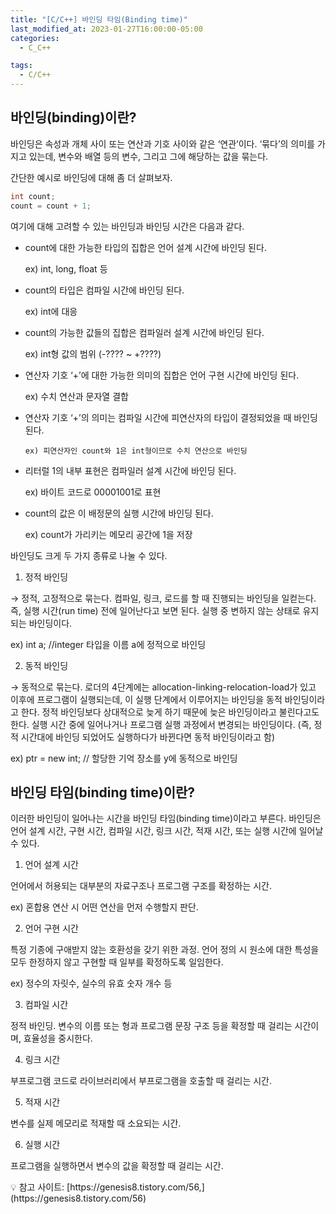 ```yaml
---
title: "[C/C++] 바인딩 타임(Binding time)"
last_modified_at: 2023-01-27T16:00:00-05:00
categories:
  - C_C++

tags:
  - C/C++
---
```



## 바인딩(binding)이란?

바인딩은 속성과 개체 사이 또는 연산과 기호 사이와 같은 ‘연관’이다. ‘묶다’의 의미를 가지고 있는데, 변수와 배열 등의 변수, 그리고 그에 해당하는 값을 묶는다.

간단한 예시로 바인딩에 대해 좀 더 살펴보자.

```c
int count;
count = count + 1;
```

여기에 대해 고려할 수 있는 바인딩과 바인딩 시간은 다음과 같다. 

- count에 대한 가능한 타입의 집합은 언어 설계 시간에 바인딩 된다.
    
    ex) int, long, float 등
    
- count의 타입은 컴파일 시간에 바인딩 된다.
    
    ex) int에 대응
    
- count의 가능한 값들의 집합은 컴파일러 설계 시간에 바인딩 된다.
    
    ex) int형 값의 범위 (-???? ~ +????)
    
- 연산자 기호 ‘+’에 대한 가능한 의미의 집합은 언어 구현 시간에 바인딩 된다.
    
    ex) 수치 연산과 문자열 결합
    
- 연산자 기호 ‘+’의 의미는 컴파일 시간에 피연산자의 타입이 결정되었을 때 바인딩 된다.

      ex) 피연산자인 count와 1은 int형이므로 수치 연산으로 바인딩

- 리터럴 1의 내부 표현은 컴파일러 설계 시간에 바인딩 된다.
    
    ex) 바이트 코드로 00001001로 표현
    
- count의 값은 이 배정문의 실행 시간에 바인딩 된다.
    
    ex) count가 가리키는 메모리 공간에 1을 저장
    

바인딩도 크게 두 가지 종류로 나눌 수 있다.

1. 정적 바인딩

→  정적, 고정적으로 묶는다. 컴파일, 링크, 로드를 할 때 진행되는 바인딩을 일컫는다. 즉, 실행 시간(run time) 전에 일어난다고 보면 된다. 실행 중 변하지 않는 상태로 유지되는 바인딩이다.

ex) int a; //integer 타입을 이름 a에 정적으로 바인딩

2. 동적 바인딩

→ 동적으로 묶는다. 로더의 4단계에는 allocation-linking-relocation-load가 있고 이후에 프로그램이 실행되는데, 이 실행 단계에서 이루어지는 바인딩을 동적 바인딩이라고 한다. 정적 바인딩보다 상대적으로 늦게 하기 때문에 늦은 바인딩이라고 불린다고도 한다. 실행 시간 중에 일어나거나 프로그램 실행 과정에서 변경되는 바인딩이다. (즉, 정적 시간대에 바인딩 되었어도 실행하다가 바뀐다면 동적 바인딩이라고 함) 

ex) ptr = new int; // 할당한 기억 장소를 y에 동적으로 바인딩



## 바인딩 타임(binding time)이란?

이러한 바인딩이 일어나는 시간을 바인딩 타임(binding time)이라고 부른다. 바인딩은 언어 설계 시간, 구현 시간, 컴파일 시간, 링크 시간, 적재 시간, 또는 실행 시간에 일어날 수 있다.

1. 언어 설계 시간

언어에서 허용되는 대부분의 자료구조나 프로그램 구조를 확정하는 시간.

ex) 혼합용 연산 시 어떤 연산을 먼저 수행할지 판단.

2. 언어 구현 시간

특정 기종에 구애받지 않는 호환성을 갖기 위한 과정. 언어 정의 시 원소에 대한 특성을 모두 한정하지 않고 구현할 때 일부를 확정하도록 일임한다.

ex) 정수의 자릿수, 실수의 유효 숫자 개수 등

3. 컴파일 시간

정적 바인딩. 변수의 이름 또는 형과 프로그램 문장 구조 등을 확정할 때 걸리는 시간이며, 효율성을 중시한다. 

4. 링크 시간

부프로그램 코드로 라이브러리에서 부프로그램을 호출할 때 걸리는 시간.

5. 적재 시간

변수를 실제 메모리로 적재할 때 소요되는 시간.

6. 실행 시간

프로그램을 실행하면서 변수의 값을 확정할 때 걸리는 시간.







<aside>
💡 참고 사이트: [https://genesis8.tistory.com/56,](https://genesis8.tistory.com/56)

</aside>
